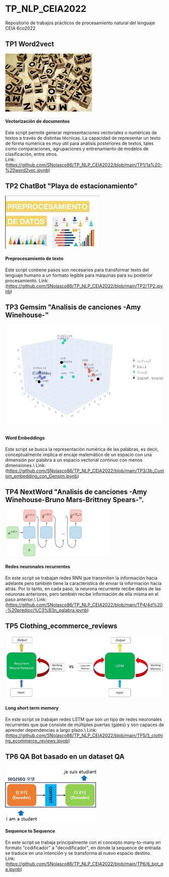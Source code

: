 # TP_NLP_CEIA2022
Repositorio de trabajos prácticos de procesamiento natural del lenguaje CEIA 6co2022


## TP1 Word2vect

![img1](images/doc.jpeg)

#### Vectorización de documentos
Este script permite generar representaciones vectoriales o numéricas de textos a través de distintas técnicas. La capacidad de representar un texto de forma numérica es muy útil para análisis posteriores de textos, tales como comparaciones, agrupaciones y entrenamiento de modelos de clasificación, entre otros.\
Link: (https://github.com/SNolasco86/TP_NLP_CEIA2022/blob/main/TP1/1a%20-%20word2vec.ipynb)

## TP2 ChatBot "Playa de estacionamiento"

![img2](images/doc2.jpeg)

#### Preprocesamiento de texto
Este script contiene pasos son necesarios para transformar texto del lenguaje humano a un formato legible para máquinas para su posterior procesamiento.
Link: (https://github.com/SNolasco86/TP_NLP_CEIA2022/blob/main/TP2/TP2.ipynb)

## TP3 Gemsim "Analisis de canciones -Amy Winehouse-"

![img3](images/doc3.png)

#### Word Embeddings
Este script se busca la representación numérica de las palabras, es decir, conceptualmente implica el encaje matemático de un espacio con una dimensión por palabra a un espacio vectorial continuo con menos dimensiones.\ 
Link: (https://github.com/SNolasco86/TP_NLP_CEIA2022/blob/main/TP3/3b_Custom_embedding_con_Gensim.ipynb)

## TP4 NextWord "Analisis de canciones -Amy Winehouse-Bruno Mars-Brittney Spears-".

![img4](images/doc4.png)

#### Redes neuronales recurrentes
En este script se trabajan redes RNN que transmiten la información hacia adelante pero también tiene la característica de enviar la información hacia atrás. Por lo tanto, en cada paso, la neurona recurrente recibe datos de las neuronas anteriores, pero también recibe información de ella misma en el paso anterior.\ 
Link: (https://github.com/SNolasco86/TP_NLP_CEIA2022/blob/main/TP4/4d%20-%20predicci%C3%B3n_palabra.ipynb)

## TP5 Clothing_ecommerce_reviews

![img5](images/doc5.jpeg)

#### Long short term memory
En este script se trabajan redes LSTM que son un tipo de redes neuronales recurrentes que que consiste de múltiples puertas (gates) y son capaces de aprender dependencias a largo plazo.\ 
Link: (https://github.com/SNolasco86/TP_NLP_CEIA2022/blob/main/TP5/5_clothing_ecommerce_reviews.ipynb)

## TP6 QA Bot basado en un dataset QA

![img6](images/doc6.png)

#### Sequence to Sequence
En este script se trabaja principalmente con el concepto many-to-many en formato
"codificador" a "decodificador", en donde la sequence de entrada se
traduce en una intención y se transforma al nuevo espacio destino.\
Link: (https://github.com/SNolasco86/TP_NLP_CEIA2022/blob/main/TP6/6_bot_qa.ipynb)

